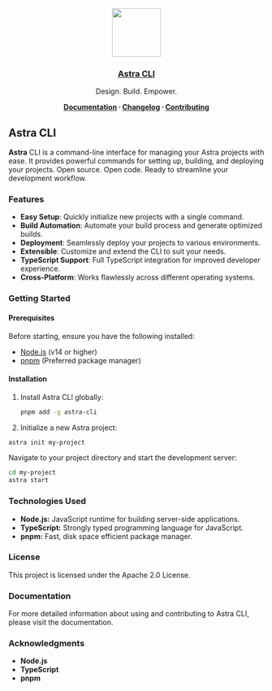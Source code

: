 <p align="center">
  <a href="https://www.links.egeuysal.com/">
    <img src="https://res.cloudinary.com/dpgeyzgaw/image/upload/v1743809631/Astra/astra-logo.png" height="96">
    <h3 align="center">Astra CLI</h3>
  </a>
</p>

<p align="center">
  Design. Build. Empower.
</p>

<p align="center">
  <strong>
    <a href="https://www.links.egeuysal.com/docs/getting-started">Documentation</a> ∙ 
    <a href="https://www.links.egeuysal.com/docs/changelog">Changelog</a> ∙ 
    <a href="https://www.links.egeuysal.com/docs/changelog">Contributing</a>
  </strong>
</p>

## Astra CLI

**Astra** CLI is a command-line interface for managing your Astra projects with ease. It provides powerful commands for setting up, building, and deploying your projects. Open source. Open code. Ready to streamline your development workflow.

### Features

- **Easy Setup**: Quickly initialize new projects with a single command.
- **Build Automation**: Automate your build process and generate optimized builds.
- **Deployment**: Seamlessly deploy your projects to various environments.
- **Extensible**: Customize and extend the CLI to suit your needs.
- **TypeScript Support**: Full TypeScript integration for improved developer experience.
- **Cross-Platform**: Works flawlessly across different operating systems.

### Getting Started

#### Prerequisites

Before starting, ensure you have the following installed:
- [Node.js](https://nodejs.org/) (v14 or higher)
- [pnpm](https://pnpm.io/) (Preferred package manager)

#### Installation

1. Install Astra CLI globally:

   ```bash
   pnpm add -g astra-cli
   ```
2. Initialize a new Astra project:
  ```bash
  astra init my-project
  ```
Navigate to your project directory and start the development server:
  ```bash
  cd my-project
  astra start
  ```
### Technologies Used

- **Node.js:** JavaScript runtime for building server-side applications.
- **TypeScript:** Strongly typed programming language for JavaScript.
- **pnpm:** Fast, disk space efficient package manager.

### License
This project is licensed under the Apache 2.0 License.

### Documentation
For more detailed information about using and contributing to Astra CLI, please visit the documentation.

### Acknowledgments
- **Node.js**
- **TypeScript**
- **pnpm**
